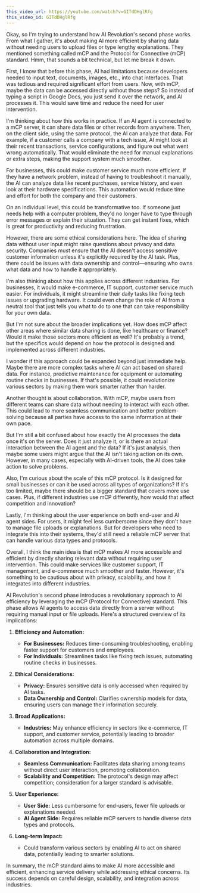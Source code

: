 ```yaml
---
this_video_url: https://youtube.com/watch?v=GITdDHglRfg
this_video_id: GITdDHglRfg
---
```

<think>
Okay, so I'm trying to understand how AI Revolution's second phase works. From what I gather, it's about making AI more efficient by sharing data without needing users to upload files or type lengthy explanations. They mentioned something called mCP and the Protocol for Connective (mCP) standard. Hmm, that sounds a bit technical, but let me break it down.

First, I know that before this phase, AI had limitations because developers needed to input text, documents, images, etc., into chat interfaces. That was tedious and required significant effort from users. Now, with mCP, maybe the data can be accessed directly without those steps? So instead of typing a script in Google Docs, you just send it over the network, and AI processes it. This would save time and reduce the need for user intervention.

I'm thinking about how this works in practice. If an AI agent is connected to a mCP server, it can share data files or other records from anywhere. Then, on the client side, using the same protocol, the AI can analyze that data. For example, if a customer calls a company with a tech issue, AI might look at their recent transactions, service configurations, and figure out what went wrong automatically. That would eliminate the need for manual explanations or extra steps, making the support system much smoother.

For businesses, this could make customer service much more efficient. If they have a network problem, instead of having to troubleshoot it manually, the AI can analyze data like recent purchases, service history, and even look at their hardware specifications. This automation would reduce time and effort for both the company and their customers.

On an individual level, this could be transformative too. If someone just needs help with a computer problem, they'd no longer have to type through error messages or explain their situation. They can get instant fixes, which is great for productivity and reducing frustration.

However, there are some ethical considerations here. The idea of sharing data without user input might raise questions about privacy and data security. Companies must ensure that the AI doesn't access sensitive customer information unless it's explicitly required by the AI task. Plus, there could be issues with data ownership and control—ensuring who owns what data and how to handle it appropriately.

I'm also thinking about how this applies across different industries. For businesses, it would make e-commerce, IT support, customer service much easier. For individuals, it might streamline their daily tasks like fixing tech issues or upgrading hardware. It could even change the role of AI from a neutral tool that just tells you what to do to one that can take responsibility for your own data.

But I'm not sure about the broader implications yet. How does mCP affect other areas where similar data sharing is done, like healthcare or finance? Would it make those sectors more efficient as well? It's probably a trend, but the specifics would depend on how the protocol is designed and implemented across different industries.

I wonder if this approach could be expanded beyond just immediate help. Maybe there are more complex tasks where AI can act based on shared data. For instance, predictive maintenance for equipment or automating routine checks in businesses. If that's possible, it could revolutionize various sectors by making them work smarter rather than harder.

Another thought is about collaboration. With mCP, maybe users from different teams can share data without needing to interact with each other. This could lead to more seamless communication and better problem-solving because all parties have access to the same information at their own pace.

But I'm still a bit confused about how exactly the AI processes the data once it's on the server. Does it just analyze it, or is there an actual interaction between the AI agent and the data? If it's just analysis, then maybe some users might argue that the AI isn't taking action on its own. However, in many cases, especially with AI-driven tools, the AI does take action to solve problems.

Also, I'm curious about the scale of this mCP protocol. Is it designed for small businesses or can it be used across all types of organizations? If it's too limited, maybe there should be a bigger standard that covers more use cases. Plus, if different industries use mCP differently, how would that affect competition and innovation?

Lastly, I'm thinking about the user experience on both end-user and AI agent sides. For users, it might feel less cumbersome since they don't have to manage file uploads or explanations. But for developers who need to integrate this into their systems, they'd still need a reliable mCP server that can handle various data types and protocols.

Overall, I think the main idea is that mCP makes AI more accessible and efficient by directly sharing relevant data without requiring user intervention. This could make services like customer support, IT management, and e-commerce much smoother and faster. However, it's something to be cautious about with privacy, scalability, and how it integrates into different industries.
</think>

AI Revolution's second phase introduces a revolutionary approach to AI efficiency by leveraging the mCP (Protocol for Connective) standard. This phase allows AI agents to access data directly from a server without requiring manual input or file uploads. Here's a structured overview of its implications:

1. **Efficiency and Automation:**
   - **For Businesses:** Reduces time-consuming troubleshooting, enabling faster support for customers and employees.
   - **For Individuals:** Streamlines tasks like fixing tech issues, automating routine checks in businesses.

2. **Ethical Considerations:**
   - **Privacy:** Ensures sensitive data is only accessed when required by AI tasks.
   - **Data Ownership and Control:** Clarifies ownership models for data, ensuring users can manage their information securely.

3. **Broad Applications:**
   - **Industries:** May enhance efficiency in sectors like e-commerce, IT support, and customer service, potentially leading to broader automation across multiple domains.

4. **Collaboration and Integration:**
   - **Seamless Communication:** Facilitates data sharing among teams without direct user interaction, promoting collaboration.
   - **Scalability and Competition:** The protocol's design may affect competition; consideration for a larger standard is advisable.

5. **User Experience:**
   - **User Side:** Less cumbersome for end-users, fewer file uploads or explanations needed.
   - **AI Agent Side:** Requires reliable mCP servers to handle diverse data types and protocols.

6. **Long-term Impact:**
   - Could transform various sectors by enabling AI to act on shared data, potentially leading to smarter solutions.

In summary, the mCP standard aims to make AI more accessible and efficient, enhancing service delivery while addressing ethical concerns. Its success depends on careful design, scalability, and integration across industries.
